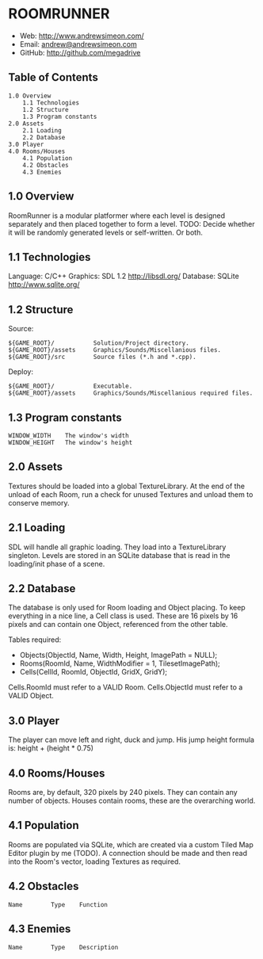 # ROOMRUNNER

- Web: http://www.andrewsimeon.com/
- Email: andrew@andrewsimeon.com
- GitHub: http://github.com/megadrive


## Table of Contents

    1.0 Overview
        1.1 Technologies
        1.2 Structure
        1.3 Program constants
    2.0 Assets
        2.1 Loading
        2.2 Database
    3.0 Player
    4.0 Rooms/Houses
        4.1 Population
        4.2 Obstacles
        4.3 Enemies

1.0     Overview
----------------
RoomRunner is a modular platformer where each level is designed separately and then placed 
together to form a level.
TODO: Decide whether it will be randomly generated levels or self-written. Or both.

1.1     Technologies
--------------------
Language: C/C++
Graphics: SDL 1.2 http://libsdl.org/
Database: SQLite http://www.sqlite.org/

1.2     Structure
-----------------
Source:

    ${GAME_ROOT}/           Solution/Project directory.
    ${GAME_ROOT}/assets     Graphics/Sounds/Miscellanious files.
    ${GAME_ROOT}/src        Source files (*.h and *.cpp).

Deploy:

    ${GAME_ROOT}/           Executable.
    ${GAME_ROOT}/assets     Graphics/Sounds/Miscellanious required files.

1.3     Program constants
-------------------------
    WINDOW_WIDTH    The window's width
    WINDOW_HEIGHT   The window's height

2.0     Assets
--------------
Textures should be loaded into a global TextureLibrary. At the end of the unload of each Room, 
run a check for unused Textures and unload them to conserve memory.

2.1     Loading
---------------
SDL will handle all graphic loading. They load into a TextureLibrary singleton. Levels are stored 
in an SQLite database that is read in the loading/init phase of a scene.

2.2		Database
----------------
The database is only used for Room loading and Object placing. To keep everything in a nice line, 
a Cell class is used. These are 16 pixels by 16 pixels and can contain one Object, referenced 
from the other table.

Tables required:
- Objects(ObjectId, Name, Width, Height, ImagePath = NULL);
- Rooms(RoomId, Name, WidthModifier = 1, TilesetImagePath);
- Cells(CellId, RoomId, ObjectId, GridX, GridY);

Cells.RoomId must refer to a VALID Room. 
Cells.ObjectId must refer to a VALID Object. 

3.0     Player
--------------
The player can move left and right, duck and jump. His jump height formula is:
    height + (height * 0.75)

4.0     Rooms/Houses
-------------
Rooms are, by default, 320 pixels by 240 pixels. They can contain any number of objects.
Houses contain rooms, these are the overarching world.

4.1		Population
------------------
Rooms are populated via SQLite, which are created via a custom Tiled Map Editor plugin by me (TODO). 
A connection should be made and then read into the Room's vector, loading Textures as required.

4.2     Obstacles
-----------------
    Name		Type	Function

4.3     Enemies
---------------
    Name		Type	Description
